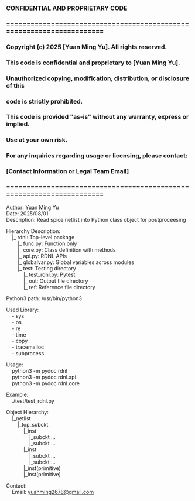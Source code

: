 ### CONFIDENTIAL AND PROPRIETARY CODE
### =====================================================================
### Copyright (c) 2025 [Yuan Ming Yu]. All rights reserved.
### This code is confidential and proprietary to [Yuan Ming Yu].

### Unauthorized copying, modification, distribution, or disclosure of this
### code is strictly prohibited.

### This code is provided "as-is" without any warranty, express or implied.
### Use at your own risk.

### For any inquiries regarding usage or licensing, please contact:
### [Contact Information or Legal Team Email]
### =====================================================================

Author: Yuan Ming Yu<br>
Date: 2025/08/01<br>
Description: Read spice netlist into Python class object for postproceesing<br>

Hierarchy Description:<br>
&nbsp;&nbsp;&nbsp;&nbsp;|_ rdnl: Top-level package<br>
&nbsp;&nbsp;&nbsp;&nbsp;&nbsp;&nbsp;&nbsp;&nbsp;|_ func.py: Function only<br>
&nbsp;&nbsp;&nbsp;&nbsp;&nbsp;&nbsp;&nbsp;&nbsp;|_ core.py: Class definition with methods<br>
&nbsp;&nbsp;&nbsp;&nbsp;&nbsp;&nbsp;&nbsp;&nbsp;|_ api.py: RDNL APIs<br>
&nbsp;&nbsp;&nbsp;&nbsp;&nbsp;&nbsp;&nbsp;&nbsp;|_ globalvar.py: Global variables across modules<br>
&nbsp;&nbsp;&nbsp;&nbsp;&nbsp;&nbsp;&nbsp;&nbsp;|_ test: Testing directory<br>
&nbsp;&nbsp;&nbsp;&nbsp;&nbsp;&nbsp;&nbsp;&nbsp;&nbsp;&nbsp;&nbsp;&nbsp;|_ test_rdnl.py: Pytest<br>
&nbsp;&nbsp;&nbsp;&nbsp;&nbsp;&nbsp;&nbsp;&nbsp;&nbsp;&nbsp;&nbsp;&nbsp;|_ out: Output file directory<br>
&nbsp;&nbsp;&nbsp;&nbsp;&nbsp;&nbsp;&nbsp;&nbsp;&nbsp;&nbsp;&nbsp;&nbsp;|_ ref: Reference file directory<br>

Python3 path: /usr/bin/python3<br>

Used Library:<br>
&nbsp;&nbsp;&nbsp;&nbsp;- sys<br>
&nbsp;&nbsp;&nbsp;&nbsp;- os<br>
&nbsp;&nbsp;&nbsp;&nbsp;- re<br>
&nbsp;&nbsp;&nbsp;&nbsp;- time<br>
&nbsp;&nbsp;&nbsp;&nbsp;- copy<br>
&nbsp;&nbsp;&nbsp;&nbsp;- tracemalloc<br>
&nbsp;&nbsp;&nbsp;&nbsp;- subprocess<br>

Usage:<br>
&nbsp;&nbsp;&nbsp;&nbsp;python3 -m pydoc rdnl<br>
&nbsp;&nbsp;&nbsp;&nbsp;python3 -m pydoc rdnl.api<br>
&nbsp;&nbsp;&nbsp;&nbsp;python3 -m pydoc rdnl.core<br>

Example:<br>
&nbsp;&nbsp;&nbsp;&nbsp;./test/test_rdnl.py<br>

Object Hierarchy:<br>
&nbsp;&nbsp;&nbsp;&nbsp;|_netlist<br>
&nbsp;&nbsp;&nbsp;&nbsp;&nbsp;&nbsp;&nbsp;&nbsp;|_top_subckt<br>
&nbsp;&nbsp;&nbsp;&nbsp;&nbsp;&nbsp;&nbsp;&nbsp;&nbsp;&nbsp;&nbsp;&nbsp;|_inst<br>
&nbsp;&nbsp;&nbsp;&nbsp;&nbsp;&nbsp;&nbsp;&nbsp;&nbsp;&nbsp;&nbsp;&nbsp;&nbsp;&nbsp;&nbsp;&nbsp;|_subckt ...<br>
&nbsp;&nbsp;&nbsp;&nbsp;&nbsp;&nbsp;&nbsp;&nbsp;&nbsp;&nbsp;&nbsp;&nbsp;&nbsp;&nbsp;&nbsp;&nbsp;|_subckt ...<br>
&nbsp;&nbsp;&nbsp;&nbsp;&nbsp;&nbsp;&nbsp;&nbsp;&nbsp;&nbsp;&nbsp;&nbsp;|_inst<br>
&nbsp;&nbsp;&nbsp;&nbsp;&nbsp;&nbsp;&nbsp;&nbsp;&nbsp;&nbsp;&nbsp;&nbsp;&nbsp;&nbsp;&nbsp;&nbsp;|_subckt ...<br>
&nbsp;&nbsp;&nbsp;&nbsp;&nbsp;&nbsp;&nbsp;&nbsp;&nbsp;&nbsp;&nbsp;&nbsp;&nbsp;&nbsp;&nbsp;&nbsp;|_subckt ...<br>
&nbsp;&nbsp;&nbsp;&nbsp;&nbsp;&nbsp;&nbsp;&nbsp;&nbsp;&nbsp;&nbsp;&nbsp;|_inst(primitive)<br>
&nbsp;&nbsp;&nbsp;&nbsp;&nbsp;&nbsp;&nbsp;&nbsp;&nbsp;&nbsp;&nbsp;&nbsp;|_inst(primitive)<br>

Contact:<br>
&nbsp;&nbsp;&nbsp;&nbsp;Email: yuanming2678@gmail.com<br>
